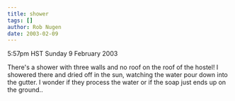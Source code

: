 ```yaml
---
title: shower
tags: []
author: Rob Nugen
date: 2003-02-09
---
```


<p class=date>5:57pm HST Sunday 9 February 2003</p>

<p>There's a shower with three walls and no roof on the roof of the
hostel!  I showered there and dried off in the sun, watching the water
pour down into the gutter.  I wonder if they process the water or if
the soap just ends up on the ground..</p>
